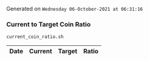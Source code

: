 Generated on `Wednesday 06-October-2021 at 06:31:16`

### Current to Target Coin Ratio
`current_coin_ratio.sh`

Date|Current|Target|Ratio
---|---|---|---
